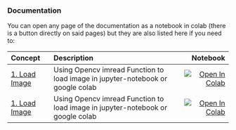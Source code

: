 ### Documentation
You can open any page of the documentation as a notebook in colab (there is a button directly on said pages) but they are also listed here if you need to:

| Concept    |      Description      |  Notebook |
|:----------|:-------------|------:|
| [1. Load Image](https://colab.research.google.com/github/doctorai-demo/opencv-tutorials/blob/main/chapter-1-basics/1.opencv_load_image.ipynb) | Using Opencv imread Function to load image in jupyter-notebook or google colab | [![Open In Colab](https://colab.research.google.com/assets/colab-badge.svg)](https://colab.research.google.com/github/doctorai-demo/opencv-tutorials/blob/main/chapter-1-basics/1.opencv_load_image.ipynb) |
| [1. Load Image](https://colab.research.google.com/github/doctorai-demo/opencv-tutorials/blob/main/chapter-1-basics/opencv_load_image.ipynb) | Using Opencv imread Function to load image in jupyter-notebook or google colab | [![Open In Colab](https://colab.research.google.com/assets/colab-badge.svg)](https://colab.research.google.com/github/doctorai-demo/opencv-tutorials/blob/main/chapter-1-basics/opencv_load_image.ipynb) |






